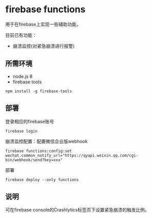 # firebase functions

用于在firebase上实现一些辅助功能。

目前已有功能：

- 崩溃监控(对紧急崩溃进行报警)

## 所需环境

- node.js 8
- firebase tools

```
npm install -g firebase-tools
```

## 部署

登录相应的firebase账号
```
firebase login
```

崩溃监控配置：配置微信企业版webhook
```
firebase functions:config:set wechat.common_notify_url="https://qyapi.weixin.qq.com/cgi-bin/webhook/send?key=xxx"
```

部署
```
firebase deploy --only functions
```

## 说明

可在firebase console的Crashlytics标签页下设置紧急崩溃的触发比例。
